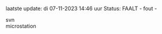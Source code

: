 laatste update: 
di 07-11-2023 14:46   uur 
Status: FAALT - fout - 
<div class="service R">svn</div><div class="service Y">microstation</div>